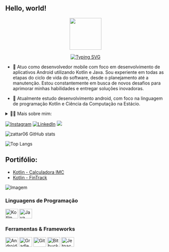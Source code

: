 ## Hello, world!

<p>

<p align="center">
<img src="https://media.giphy.com/media/v1.Y2lkPTc5MGI3NjExcG5wYXVpcWQ5ZWl6cmY2aGJkbWt6NTRrNDViN3Axanp5cmYwMHR2cSZlcD12MV9pbnRlcm5hbF9naWZfYnlfaWQmY3Q9cw/sLoRDJqV5XoOScXOuH/giphy.gif" width="100">
</p>

<p align="center">
<a href="https://git.io/typing-svg"><img src="https://readme-typing-svg.demolab.com?font=Fira+Code&weight=500&size=40&pause=1000&color=42F746&center=true&random=false&width=435&height=60&lines=Mobile+Developer;Android+%7C+Kotlin" alt="Typing SVG" /></a></p>
  
- 🔭 Atuo como desenvolvedor mobile com foco em desenvolvimento de aplicativos Android utilizando Kotlin e Java. Sou experiente em todas as etapas do ciclo de vida do software, desde o planejamento até a manutenção. Estou constantemente em busca de novos desafios para aprimorar minhas habilidades e entregar soluções inovadoras.
  
- 🌱 Atualmente estudo desenvolvimento android, com foco na linguagem de programação Kotlin e Ciência da Computação na Estácio.
</p>

<!-- Dropdown -->
<details>
<summary>👨‍💻 Mais sobre mim:</summary>
  
- 💬 Tenho 23 anos e moro no Brasil. Minha experiência inclui desenvolvimento com Kotlin, Java, e outras tecnologias. Destaco minhas habilidades em comunicação assertiva, criatividade na resolução de problemas, e colaboração em equipes interdisciplinares.
  
- ⚡ Aproveito meu tempo livre lendo livros bons, desde um Sherlock Holmes até um sobre expressão corporal, além de amar ver filmes e jogar um bom video game! Eu acredito que nossos interesses pessoais contribuem para uma percepção mais refinada das coisas e para a resolução de problemas.
</details>

[![Instagram](https://img.shields.io/badge/Instagram-E4405F?style=for-the-badge&logo=instagram&logoColor=white)](https://www.instagram.com/zattar06/)
[![LinkedIn](https://img.shields.io/badge/LinkedIn-0077B5?style=for-the-badge&logo=linkedin&logoColor=white)](https://www.linkedin.com/in/gabriel-zattar/)
<a href = "mailto:gabriel.zattar2000@gmail.com"><img src="https://img.shields.io/badge/-Gmail-%23333?style=for-the-badge&logo=gmail&logoColor=white" target="_blank"></a>

![zattar06 GitHub stats](https://github-readme-stats.vercel.app/api?username=zattar06&show_icons=true&theme=dark&include_all_commits=true)

![Top Langs](https://github-readme-stats.vercel.app/api/top-langs/?username=zattar06&show_icons=true&theme=dark&layout=compact)

## Portifólio:
- [Kotlin - Calculadora IMC](https://github.com/zattar06/CalculadoraIMC)
- [Kotlin - FinTrack](https://github.com/zattar06/Hacksprint-FinTrack)

<p align="left">
  <img align="center" src="https://github.com/VariableBee/VariableBee/assets/77739311/4e9f41af-6b57-49a7-b15a-74322e96b4d7" alt="Imagem">
</p>

<div style="flex-basis: 48%;">
    <h3>Linguagens de Programação</h3>
    <img align="center" alt="Kotlin" height="30" width="40" src="https://cdn.jsdelivr.net/gh/devicons/devicon/icons/kotlin/kotlin-original.svg" height="40" alt="Kotlin logo">
    <img align="center" alt="Java" height="30" width="40" src="https://cdn.jsdelivr.net/gh/devicons/devicon/icons/java/java-original.svg" height="40" alt="Java logo">
</div>

<div style="flex-basis: 48%;">
    <h3>Ferramentas & Frameworks</h3>
    <img align="center" alt="Android Studio" height="30" width="40" src="https://cdn.jsdelivr.net/gh/devicons/devicon/icons/androidstudio/androidstudio-original.svg">
    <img align="center" alt="Gradle" height="30" width="40" src="https://cdn.jsdelivr.net/gh/devicons/devicon/icons/gradle/gradle-original.svg">
    <img align="center" alt="Git" height="30" width="40" src="https://cdn.jsdelivr.net/gh/devicons/devicon/icons/git/git-original.svg">
    <img align="center" alt="Bitbucket" height="30" width="40" src="https://cdn.jsdelivr.net/gh/devicons/devicon@latest/icons/bitbucket/bitbucket-original-wordmark.svg" />
    <img align="center" alt="Jetpack Compose" height="30" width="40" src="https://cdn.jsdelivr.net/gh/devicons/devicon/icons/androidstudio/androidstudio-original.svg" height="40" alt="Android Jetpack Compose logo"> <!-- Use o ícone de Android Studio como substituto -->
</div>



